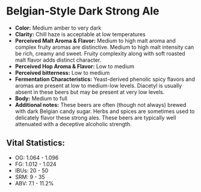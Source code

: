 # Belgian-Style Dark Strong Ale

- **Color:** Medium amber to very dark
- **Clarity:** Chill haze is acceptable at low temperatures
- **Perceived Malt Aroma & Flavor:** Medium to high malt aroma and complex fruity aromas are distinctive. Medium to high malt intensity can be rich, creamy and sweet. Fruity complexity along with soft roasted malt flavor adds distinct character.
- **Perceived Hop Aroma & Flavor:** Low to medium
- **Perceived bitterness:** Low to medium
- **Fermentation Characteristics:** Yeast-derived phenolic spicy flavors and aromas are present at low to medium-low levels. Diacetyl is usually absent in these beers but may be present at very low levels.
- **Body:** Medium to full
- **Additional notes:** These beers are often (though not always) brewed with dark Belgian candy sugar. Herbs and spices are sometimes used to delicately flavor these strong ales. These beers are typically well attenuated with a deceptive alcoholic strength.

## Vital Statistics:

- OG: 1.064 - 1.096
- FG: 1.012 - 1.024
- IBUs: 20 - 50
- SRM: 9 - 35
- ABV: 7.1 - 11.2% 
